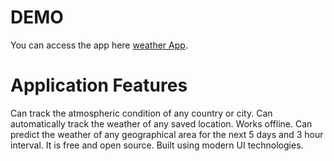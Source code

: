 # DEMO

 You can access the app here [weather App](https://weatherapp2-six.vercel.app/).

# Application Features
Can track the atmospheric condition of any country or city.
Can automatically track the weather of any saved location.
Works offline.
Can predict the weather of any geographical area for the next 5 days and 3 hour interval.
It is free and open source.
Built using modern UI technologies.

